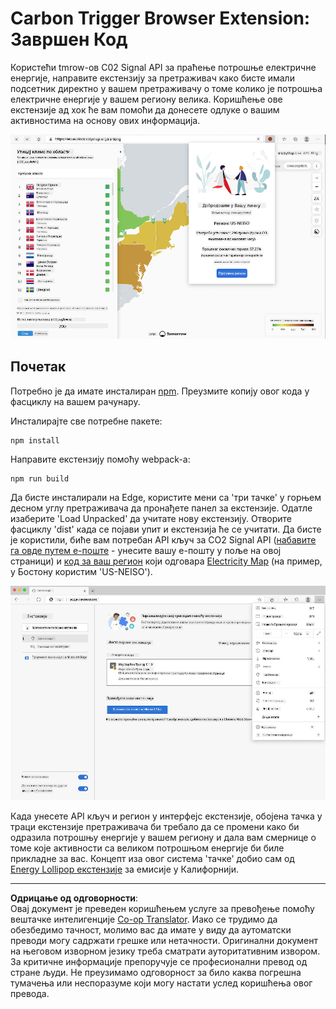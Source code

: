 <!--
CO_OP_TRANSLATOR_METADATA:
{
  "original_hash": "fab4e6b4f0efcd587a9029d82991f597",
  "translation_date": "2025-08-27T22:51:16+00:00",
  "source_file": "5-browser-extension/solution/README.md",
  "language_code": "sr"
}
-->
# Carbon Trigger Browser Extension: Завршен Код

Користећи tmrow-ов C02 Signal API за праћење потрошње електричне енергије, направите екстензију за претраживач како бисте имали подсетник директно у вашем претраживачу о томе колико је потрошња електричне енергије у вашем региону велика. Коришћење ове екстензије ад хок ће вам помоћи да донесете одлуке о вашим активностима на основу ових информација.

![скриншот екстензије](../../../../translated_images/extension-screenshot.0e7f5bfa110e92e3875e1bc9405edd45a3d2e02963e48900adb91926a62a5807.sr.png)

## Почетак

Потребно је да имате инсталиран [npm](https://npmjs.com). Преузмите копију овог кода у фасциклу на вашем рачунару.

Инсталирајте све потребне пакете:

```
npm install
```

Направите екстензију помоћу webpack-а:

```
npm run build
```

Да бисте инсталирали на Edge, користите мени са 'три тачке' у горњем десном углу претраживача да пронађете панел за екстензије. Одатле изаберите 'Load Unpacked' да учитате нову екстензију. Отворите фасциклу 'dist' када се појави упит и екстензија ће се учитати. Да бисте је користили, биће вам потребан API кључ за CO2 Signal API ([набавите га овде путем е-поште](https://www.co2signal.com/) - унесите вашу е-пошту у поље на овој страници) и [код за ваш регион](http://api.electricitymap.org/v3/zones) који одговара [Electricity Map](https://www.electricitymap.org/map) (на пример, у Бостону користим 'US-NEISO').

![инсталирање](../../../../translated_images/install-on-edge.78634f02842c48283726c531998679a6f03a45556b2ee99d8ff231fe41446324.sr.png)

Када унесете API кључ и регион у интерфејс екстензије, обојена тачка у траци екстензије претраживача би требало да се промени како би одразила потрошњу енергије у вашем региону и дала вам смернице о томе које активности са великом потрошњом енергије би биле прикладне за вас. Концепт иза овог система 'тачке' добио сам од [Energy Lollipop екстензије](https://energylollipop.com/) за емисије у Калифорнији.

---

**Одрицање од одговорности**:  
Овај документ је преведен коришћењем услуге за превођење помоћу вештачке интелигенције [Co-op Translator](https://github.com/Azure/co-op-translator). Иако се трудимо да обезбедимо тачност, молимо вас да имате у виду да аутоматски преводи могу садржати грешке или нетачности. Оригинални документ на његовом изворном језику треба сматрати ауторитативним извором. За критичне информације препоручује се професионални превод од стране људи. Не преузимамо одговорност за било каква погрешна тумачења или неспоразуме који могу настати услед коришћења овог превода.